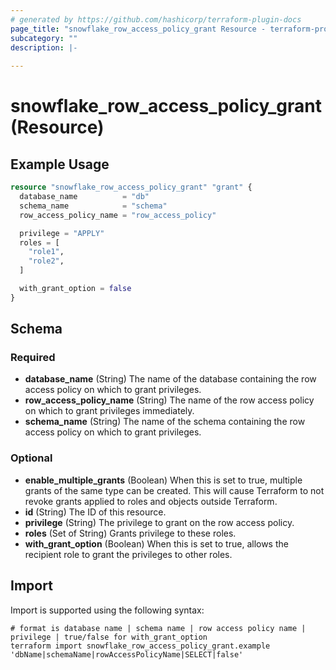 ```yaml
---
# generated by https://github.com/hashicorp/terraform-plugin-docs
page_title: "snowflake_row_access_policy_grant Resource - terraform-provider-snowflake"
subcategory: ""
description: |-
  
---
```


# snowflake_row_access_policy_grant (Resource)



## Example Usage

```terraform
resource "snowflake_row_access_policy_grant" "grant" {
  database_name          = "db"
  schema_name            = "schema"
  row_access_policy_name = "row_access_policy"

  privilege = "APPLY"
  roles = [
    "role1",
    "role2",
  ]

  with_grant_option = false
}
```

<!-- schema generated by tfplugindocs -->
## Schema

### Required

- **database_name** (String) The name of the database containing the row access policy on which to grant privileges.
- **row_access_policy_name** (String) The name of the row access policy on which to grant privileges immediately.
- **schema_name** (String) The name of the schema containing the row access policy on which to grant privileges.

### Optional

- **enable_multiple_grants** (Boolean) When this is set to true, multiple grants of the same type can be created. This will cause Terraform to not revoke grants applied to roles and objects outside Terraform.
- **id** (String) The ID of this resource.
- **privilege** (String) The privilege to grant on the row access policy.
- **roles** (Set of String) Grants privilege to these roles.
- **with_grant_option** (Boolean) When this is set to true, allows the recipient role to grant the privileges to other roles.

## Import

Import is supported using the following syntax:

```shell
# format is database name | schema name | row access policy name | privilege | true/false for with_grant_option
terraform import snowflake_row_access_policy_grant.example 'dbName|schemaName|rowAccessPolicyName|SELECT|false'
```
